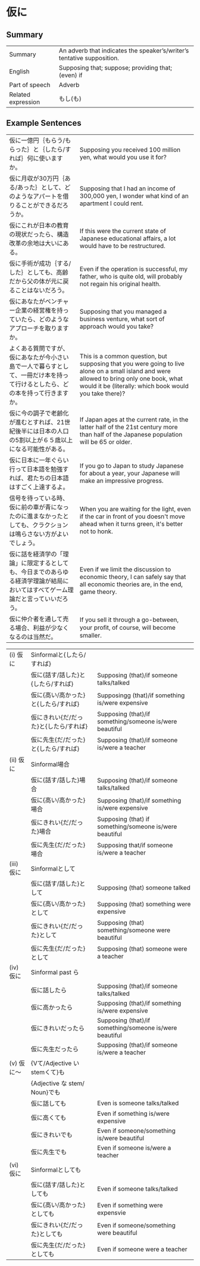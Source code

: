 # 仮に

## Summary

<table><tr>   <td>Summary</td>   <td>An adverb that indicates the speaker’s/writer’s tentative supposition.</td></tr><tr>   <td>English</td>   <td>Supposing that; suppose; providing that; (even) if</td></tr><tr>   <td>Part of speech</td>   <td>Adverb</td></tr><tr>   <td>Related expression</td>   <td>もし(も)</td></tr></table>

## Example Sentences

<table><tr>   <td>仮に一億円｛もらう/もらった｝と｛したら/すれば｝何に使いますか。</td>   <td>Supposing you received 100 million yen, what would you use it for?</td></tr><tr>   <td>仮に月収が30万円｛ある/あった｝として、どのようなアパートを借りることができるだろうか。</td>   <td>Supposing that I had an income of 300,000 yen, I wonder what kind of an apartment I could rent.</td></tr><tr>   <td>仮にこれが日本の教育の現状だったら、構造改革の余地は大いにある。</td>   <td>If this were the current state of Japanese educational affairs, a lot would have to be restructured.</td></tr><tr>   <td>仮に手術が成功｛する/した｝としても、高齢だから父の体が元に戻ることはないだろう。</td>   <td>Even if the operation is successful, my father, who is quite old, will probably not regain his original health.</td></tr><tr>   <td>仮にあなたがベンチャー企業の経営権を持っていたら、どのようなアプローチを取りますか。</td>   <td>Supposing that you managed a business venture, what sort of approach would you take?</td></tr><tr>   <td>よくある質問ですが、仮にあなたが今小さい島で一人で暮らすとして、一冊だけ本を持って行けるとしたら、どの本を持って行きますか。</td>   <td>This is a common question, but supposing that you were going to live alone on a small island and were allowed to bring only one book, what would it be (literally: which book would you take there)?</td></tr><tr>   <td>仮に今の調子で老齢化が進むとすれば、21世紀後半には日本の人口の5割以上が６５歳以上になる可能性がある。</td>   <td>If Japan ages at the current rate, in the latter half of the 21st century more than half of the Japanese population will be 65 or older.</td></tr><tr>   <td>仮に日本に一年ぐらい行って日本語を勉強すれば、君たちの日本語はすごく上達するよ。</td>   <td>If you go to Japan to study Japanese for about a year, your Japanese will make an impressive progress.</td></tr><tr>   <td>信号を待っている時、仮に前の車が青になったのに進まなかったとしても、クラクションは鳴らさない方がよいでしょう。</td>   <td>When you are waiting for the light, even if the car in front of you doesn't move ahead when it turns green, it's better not to honk.</td></tr><tr>   <td>仮に話を経済学の「理論」に限定するとしても、今日までのあらゆる経済学理論が結局においてはすべてゲーム理論だと言っていいだろう。</td>   <td>Even if we limit the discussion to economic theory, I can safely say that all economic theories are, in the end, game theory.</td></tr><tr>   <td>仮に仲介者を通して売る場合、利益が少なくなるのは当然だ。</td>   <td>If you sell it through a go-between, your proﬁt, of course, will become smaller.</td></tr></table>

<table class="table"><tbody><tr class="tr head"><td class="td"><span class="numbers">(i)</span> <span class="concept">仮に</span></td><td class="td"><span class="concept"></span><span>Sinformalと{したら/すれば}</span></td><td class="td"></td></tr><tr class="tr"><td class="td"></td><td class="td"><span class="concept">仮に</span><span>{話す/話した}と{したら/すれば}</span></td><td class="td"><span>Supposing (that)/if someone talks/talked</span></td></tr><tr class="tr"><td class="td"></td><td class="td"><span class="concept">仮に</span><span>{高い/高かった}と{したら/すれば}</span></td><td class="td"><span>Supposingg (that)/if something is/were expensive</span></td></tr><tr class="tr"><td class="td"></td><td class="td"><span class="concept">仮に</span><span>きれい{だ/だった}と{したら/すれば}</span></td><td class="td"><span>Supposing (that)/if something/someone is/were beautiful</span></td></tr><tr class="tr"><td class="td"></td><td class="td"><span class="concept">仮に</span><span>先生{だ/だった}と{したら/すれば}</span></td><td class="td"><span>Supposing (that)/if someone is/were a teacher</span></td></tr><tr class="tr head"><td class="td"><span class="numbers">(ii)</span> <span class="concept">仮に</span></td><td class="td"><span class="concept"></span><span>Sinformal場合</span></td><td class="td"></td></tr><tr class="tr"><td class="td"></td><td class="td"><span class="concept">仮に</span><span>{話す/話した}場合</span></td><td class="td"><span>Supposing (that)/if someone talks/talked</span></td></tr><tr class="tr"><td class="td"></td><td class="td"><span class="concept">仮に</span><span>{高い/高かった}場合</span></td><td class="td"><span>Supposing (that)/if something is/were expensive</span></td></tr><tr class="tr"><td class="td"></td><td class="td"><span class="concept">仮に</span><span>きれい{だ/だった}場合</span></td><td class="td"><span>Supposing (that) if something/someone is/were beautiful</span></td></tr><tr class="tr"><td class="td"></td><td class="td"><span class="concept">仮に</span><span>先生{だ/だった}場合</span></td><td class="td"><span>Supposing that/if someone is/were a teacher</span></td></tr><tr class="tr head"><td class="td"><span class="numbers">(iii)</span> <span class="concept">仮に</span></td><td class="td"><span class="concept"></span><span>Sinformalとして</span></td><td class="td"></td></tr><tr class="tr"><td class="td"></td><td class="td"><span class="concept">仮に</span><span>{話す/話した}として</span></td><td class="td"><span>Supposing (that) someone talked</span></td></tr><tr class="tr"><td class="td"></td><td class="td"><span class="concept">仮に</span><span>{高い/高かった}として</span></td><td class="td"><span>Supposing (that) something were expensive</span></td></tr><tr class="tr"><td class="td"></td><td class="td"><span class="concept">仮に</span><span>きれい{だ/だった}として</span></td><td class="td"><span>Supposing (that) something/someone were beautiful</span></td></tr><tr class="tr"><td class="td"></td><td class="td"><span class="concept">仮に</span><span>先生{だ/だった}として</span></td><td class="td"><span>Supposing (that) someone were a teacher</span></td></tr><tr class="tr head"><td class="td"><span class="numbers">(iv)</span> <span class="concept">仮に</span></td><td class="td"><span class="concept"></span><span>Sinformal past ら</span></td><td class="td"></td></tr><tr class="tr"><td class="td"></td><td class="td"><span class="concept">仮に</span><span>話したら</span></td><td class="td"><span>Supposing (that)/if someone talks/talked</span></td></tr><tr class="tr"><td class="td"></td><td class="td"><span class="concept">仮に</span><span>高かったら</span></td><td class="td"><span>Supposing (that)/if something is/were expensive</span></td></tr><tr class="tr"><td class="td"></td><td class="td"><span class="concept">仮に</span><span>きれいだったら</span></td><td class="td"><span>Supposing (that)/if something/someone is/were beautiful</span></td></tr><tr class="tr"><td class="td"></td><td class="td"><span class="concept">仮に</span><span>先生だったら</span></td><td class="td"><span>Supposing (that)/if someone is/were a teacher</span></td></tr><tr class="tr head"><td class="td"><span class="numbers">(v)</span> <span class="concept">仮に～</span></td><td class="td"><span class="concept"></span><span>{Vて/Adjective いstemくて}も</span></td><td class="td"></td></tr><tr class="tr"><td class="td"></td><td class="td"><span class="concept"></span><span>{Adjective な stem/ Noun}でも</span></td><td class="td"></td></tr><tr class="tr"><td class="td"></td><td class="td"><span class="concept">仮に</span><span>話しても</span></td><td class="td"><span>Even is someone talks/talked</span></td></tr><tr class="tr"><td class="td"></td><td class="td"><span class="concept">仮に</span><span>高くても</span></td><td class="td"><span>Even if something is/were expensive</span></td></tr><tr class="tr"><td class="td"></td><td class="td"><span class="concept">仮に</span><span>きれいでも</span></td><td class="td"><span>Even if someone/something is/were beautiful</span></td></tr><tr class="tr"><td class="td"></td><td class="td"><span class="concept">仮に</span><span>先生でも</span></td><td class="td"><span>Even if someone is/were a teacher</span></td></tr><tr class="tr head"><td class="td"><span class="numbers">(vi)</span> <span class="concept">仮に</span></td><td class="td"><span class="concept"></span><span>Sinformalとしても</span></td><td class="td"></td></tr><tr class="tr"><td class="td"></td><td class="td"><span class="concept">仮に</span><span>{話す/話した}としても</span></td><td class="td"><span>Even if someone talks/talked</span></td></tr><tr class="tr"><td class="td"></td><td class="td"><span class="concept">仮に</span><span>{高い/高かった}としても</span></td><td class="td"><span>Even if something were expensvie</span></td></tr><tr class="tr"><td class="td"></td><td class="td"><span class="concept">仮に</span><span>きれい{だ/だった}としても</span></td><td class="td"><span>Even if someone/something were beautiful</span></td></tr><tr class="tr"><td class="td"></td><td class="td"><span class="concept">仮に</span><span>先生{だ/だった}としても</span></td><td class="td"><span>Even if someone were a teacher</span></td></tr></tbody></table>

